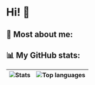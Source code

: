 # Hi! 👋
## 🚀 **Most about me:**

## 📊 **My GitHub stats:**
<div align="center">

| ![Stats](https://github-readme-stats.vercel.app/api?username=ChasDig&show_icons=true) | ![Top languages](https://github-readme-stats.vercel.app/api/top-langs/?username=ChasDig&layout=compact) |
|-------------------------------------------------------------------------------------------|-----------------------------------------------------------------------------------------------------|

</div>
